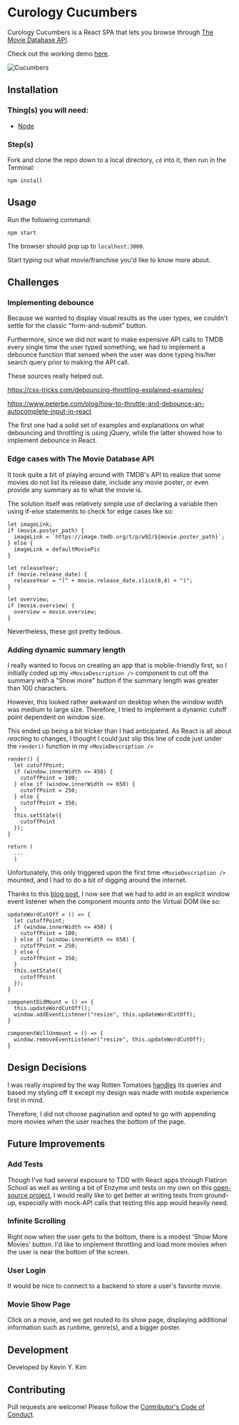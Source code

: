# Curology Cucumbers

Curology Cucumbers is a React SPA that lets you browse through [The Movie Database API](https://www.themoviedb.org/).

Check out the working demo [here](https://curologycucumbers.netlify.com/).

![Cucumbers](https://i.imgur.com/Y903yi9.png)

## Installation

### Thing(s) you will need:

- [Node](https://nodejs.org/en/)

### Step(s)

Fork and clone the repo down to a local directory, `cd` into it, then run in the Terminal:

```
npm install
```

## Usage

Run the following command:

```
npm start
```

The browser should pop up to `localhost:3000`.

Start typing out what movie/franchise you'd like to know more about.  

## Challenges

### Implementing debounce

Because we wanted to display visual results as the user types, we couldn't settle for the classic "form-and-submit" button.  

Furthermore, since we did not want to make expensive API calls to TMDB every single time the user typed something, we had to implement a debounce function that sensed when the user was done typing his/her search query prior to making the API call.

These sources really helped out.

https://css-tricks.com/debouncing-throttling-explained-examples/

https://www.peterbe.com/plog/how-to-throttle-and-debounce-an-autocomplete-input-in-react

The first one had a solid set of examples and explanations on what debouncing and throttling is using jQuery, while the latter showed how to implement debounce in React.

### Edge cases with The Movie Database API

It took quite a bit of playing around with TMDB's API to realize that some movies do not list its release date, include any movie poster, or even provide any summary as to what the movie is.  

The solution itself was relatively simple use of declaring a variable then using if-else statements to check for edge cases like so:

```
let imageLink;
if (movie.poster_path) {
  imageLink = `https://image.tmdb.org/t/p/w92/${movie.poster_path}`;
} else {
  imageLink = defaultMoviePic
}

let releaseYear;
if (movie.release_date) {
  releaseYear = "(" + movie.release_date.slice(0,4) + ")";
}

let overview;
if (movie.overview) {
  overview = movie.overview;
}
```

Nevertheless, these got pretty tedious.

### Adding dynamic summary length

I really wanted to focus on creating an app that is mobile-friendly first, so I initially coded up my `<MovieDescription />` component to cut off the summary with a "Show more" button if the summary length was greater than 100 characters.

However, this looked rather awkward on desktop when the window width was medium to large size. Therefore, I tried to implement a dynamic cutoff point dependent on window size.

This ended up being a bit tricker than I had anticipated.  As React is all about *reacting* to changes, I thought I could just slip this line of code just under the `render()` function in my `<MovieDescription />`

```
render() {
  let cutoffPoint;
  if (window.innerWidth <= 450) {
    cutoffPoint = 100;
  } else if (window.innerWidth <= 650) {
    cutoffPoint = 250;
  } else {
    cutoffPoint = 350;
  }
  this.setState({
    cutoffPoint
  });
}

return (
  ...
  )
```
Unfortunately, this only triggered upon the first time `<MovieDescription />` mounted, and I had to do a bit of digging around the internet.

Thanks to this [blog post](https://www.hawatel.com/blog/handle-window-resize-in-react/), I now see that we had to add in an explicit window event listener when the component mounts onto the Virtual DOM like so:

```
updateWordCutOff = () => {
  let cutoffPoint;
  if (window.innerWidth <= 450) {
    cutoffPoint = 100;
  } else if (window.innerWidth <= 650) {
    cutoffPoint = 250;
  } else {
    cutoffPoint = 350;
  }
  this.setState({
    cutoffPoint
  });
}

componentDidMount = () => {
  this.updateWordCutOff();
  window.addEventListener("resize", this.updateWordCutOff);
}

componentWillUnmount = () => {
  window.removeEventListener("resize", this.updateWordCutOff);
}
```

## Design Decisions

I was really inspired by the way Rotten Tomatoes [handles](https://www.rottentomatoes.com/search/?search=Avengers) its queries and based my styling off it except my design was made with mobile experience first in mind.

Therefore, I did not choose pagination and opted to go with appending more movies when the user reaches the bottom of the page.  

## Future Improvements

### Add Tests
Though I've had several exposure to TDD with React apps through Flatiron School as well as writing a bit of Enzyme unit tests on my own on this [open-source project](https://github.com/austintackaberry/ydkjs-exercises/graphs/contributors), I would really like to get better at writing tests from ground-up, especially with mock-API calls that testing this app would heavily need.

### Infinite Scrolling
Right now when the user gets to the bottom, there is a modest 'Show More Movies' button.  I'd like to implement throttling and load more movies when the user is near the bottom of the screen.

### User Login
It would be nice to connect to a backend to store a user's favorite movie.

### Movie Show Page
Click on a movie, and we get routed to its show page, displaying additional information such as runtime, genre(s), and a bigger poster.


## Development

Developed by Kevin Y. Kim

## Contributing

Pull requests are welcome! Please follow the [Contributor's Code of Conduct](https://www.contributor-covenant.org/).
